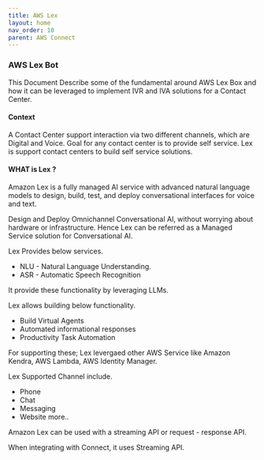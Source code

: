 ```yaml
---
title: AWS Lex
layout: home
nav_order: 10
parent: AWS Connect
---
```


### AWS Lex Bot 

This Document Describe some of the fundamental around AWS Lex Box and how it can be leveraged to implement IVR and IVA solutions for a Contact Center.


#### Context

A Contact Center support interaction via two different channels, which are Digital and Voice. Goal for any contact center is to provide self service. Lex is support contact centers to build self service solutions.


#### WHAT is Lex ?

Amazon Lex is a fully managed AI service with advanced natural language models to design, build, test, and deploy conversational interfaces for voice and text.

Design and Deploy Omnichannel Conversational AI, without worrying about hardware or infrastructure. Hence Lex can be referred as a Managed Service solution for Conversational AI.

Lex Provides below services.

- NLU - Natural Language Understanding.
- ASR - Automatic Speech Recognition

It provide these functionality by leveraging LLMs. 


Lex allows building below functionality.

- Build Virtual Agents
- Automated informational responses
- Productivity Task Automation



For supporting these; Lex levergaed other AWS Service like Amazon Kendra, AWS Lambda, AWS Identity Manager.

Lex Supported Channel include.

- Phone
- Chat
- Messaging
- Website
more..


Amazon Lex can be used with a streaming API or request - response API.

When integrating with Connect, it uses Streaming API.

